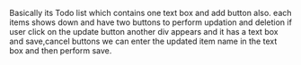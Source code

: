 Basically its Todo list which contains one text box and add button also.
each items shows down and have two buttons to perform updation and deletion
if user click on the update button another div appears and it has a text box and save,cancel buttons
we can enter the updated item  name in the text box and then perform save. 
